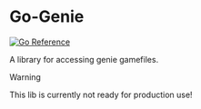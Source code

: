 # Go-Genie
[![Go Reference](https://pkg.go.dev/badge/github.com/KlemensWinter/go-genie.svg)](https://pkg.go.dev/github.com/KlemensWinter/go-genie)

A library for accessing genie gamefiles.

> [!WARNING]  
> This lib is currently not ready for production use!
